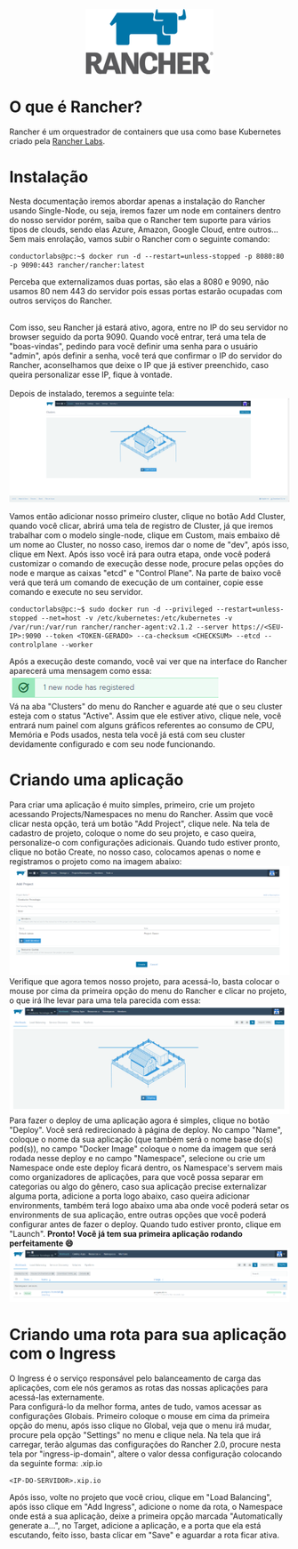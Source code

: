 <div align="center">
  <img src="./images/rancher-logo.png" width="230" title="Rancher" />
</div>

# O que é Rancher?
Rancher é um orquestrador de containers que usa como base Kubernetes criado pela <a href="https://rancher.com/">Rancher Labs</a>.

# Instalação
Nesta documentação iremos abordar apenas a instalação do Rancher usando Single-Node, ou seja, iremos fazer um node em containers dentro do nosso servidor 
porém, saiba que o Rancher tem suporte para vários tipos de clouds, sendo elas Azure, Amazon, Google Cloud, entre outros...
<br />
Sem mais enrolação, vamos subir o Rancher com o seguinte comando:
```console
conductorlabs@pc:~$ docker run -d --restart=unless-stopped -p 8080:80 -p 9090:443 rancher/rancher:latest
```
Perceba que externalizamos duas portas, são elas a 8080 e 9090, não usamos 80 nem 443 do servidor pois essas portas estarão ocupadas com outros serviços do Rancher.

<br />
Com isso, seu Rancher já estará ativo, agora, entre no IP do seu servidor no browser seguido da porta 9090. Quando você entrar, terá uma tela de "boas-vindas", pedindo para você definir uma senha para o usuário "admin", após definir a senha, você terá que confirmar o IP do servidor do Rancher, aconselhamos que deixe o IP que já estiver preenchido, caso queira personalizar esse IP, fique à vontade.
<br /><br />
Depois de instalado, teremos a seguinte tela:
<br />
<img src="./images/instalacao-1.png" title="Primeira tela após a instalação" />
<br />

Vamos então adicionar nosso primeiro cluster, clique no botão Add Cluster, quando você clicar, abrirá uma tela de registro de Cluster, já que iremos trabalhar com o modelo single-node, clique em Custom, mais embaixo dê um nome ao Cluster, no nosso caso, iremos dar o nome de "dev", após isso, clique em Next. Após isso você irá para outra etapa, onde você poderá customizar o comando de execução desse node, procure pelas opções do node e marque as caixas "etcd" e "Control Plane". Na parte de baixo você verá que terá um comando de execução de um container, copie esse comando e execute no seu servidor.
```console
conductorlabs@pc:~$ sudo docker run -d --privileged --restart=unless-stopped --net=host -v /etc/kubernetes:/etc/kubernetes -v /var/run:/var/run rancher/rancher-agent:v2.1.2 --server https://<SEU-IP>:9090 --token <TOKEN-GERADO> --ca-checksum <CHECKSUM> --etcd --controlplane --worker
```
Após a execução deste comando, você vai ver que na interface do Rancher aparecerá uma mensagem como essa:
<img src="./images/node-registered.PNG" title="Mensagem após o Node ser registrado" />
<br />
Vá na aba "Clusters" do menu do Rancher e aguarde até que o seu cluster esteja com o status "Active". Assim que ele estiver ativo, clique nele, você entrará num painel com alguns gráficos referentes ao consumo de CPU, Memória e Pods usados, nesta tela você já está com seu cluster devidamente configurado e com seu node funcionando.

# Criando uma aplicação
Para criar uma aplicação é muito simples, primeiro, crie um projeto acessando Projects/Namespaces no menu do Rancher. Assim que você clicar nesta opção, terá um botão "Add Project", clique nele. Na tela de cadastro de projeto, coloque o nome do seu projeto, e caso queira, personalize-o com configurações adicionais. Quando tudo estiver pronto, clique no botão Create, no nosso caso, colocamos apenas o nome e registramos o projeto como na imagem abaixo:
<img src="./images/registering-project.PNG" title="Registrando um projeto no Rancher" />
<br />
Verifique que agora temos nosso projeto, para acessá-lo, basta colocar o mouse por cima da primeira opção do menu do Rancher e clicar no projeto, o que irá lhe levar para uma tela parecida com essa:
<img src="./images/inside-project.PNG" title="Dentro do projeto" />
<br />
Para fazer o deploy de uma aplicação agora é simples, clique no botão "Deploy". Você será redirecionado à página de deploy. No campo "Name", coloque o nome da sua aplicação (que também será o nome base do(s) pod(s)), no campo "Docker Image" coloque o nome da imagem que será rodada nesse deploy e no campo "Namespace", selecione ou crie um Namespace onde este deploy ficará dentro, os Namespace's servem mais como organizadores de aplicações, para que você possa separar em categorias ou algo do gênero, caso sua aplicação precise externalizar alguma porta, adicione a porta logo abaixo, caso queira adicionar environments, também terá logo abaixo uma aba onde você poderá setar os environments de sua aplicação, entre outras opções que você poderá configurar antes de fazer o deploy. Quando tudo estiver pronto, clique em "Launch". <b>Pronto! Você já tem sua primeira aplicação rodando perfeitamente :smile:</b>
<img src="./images/deploy-success.PNG" title="Após o deploy ter sido feito com sucesso" />

# Criando uma rota para sua aplicação com o Ingress
O Ingress é o serviço responsável pelo balanceamento de carga das aplicações, com ele nós geramos as rotas das nossas aplicações para acessá-las externamente.
<br />
Para configurá-lo da melhor forma, antes de tudo, vamos acessar as configurações Globais. Primeiro coloque o mouse em cima da primeira opção do menu, após isso clique no Global, veja que o menu irá mudar, procure pela opção "Settings" no menu e clique nela. Na tela que irá carregar, terão algumas das configurações do Rancher 2.0, procure nesta tela por "ingress-ip-domain", altere o valor dessa configuração colocando da seguinte forma: <IP-DO-SERVIDOR>.xip.io
```console
<IP-DO-SERVIDOR>.xip.io
```
Após isso, volte no projeto que você criou, clique em "Load Balancing", após isso clique em "Add Ingress", adicione o nome da rota, o Namespace onde está a sua aplicação, deixe a primeira opção marcada "Automatically generate a...", no Target, adicione a aplicação, e a porta que ela está escutando, feito isso, basta clicar em "Save" e aguardar a rota ficar ativa.
